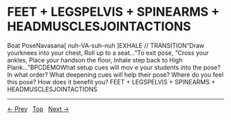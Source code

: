 # FEET + LEGSPELVIS + SPINEARMS + HEADMUSCLESJOINTACTIONS

Boat PoseNavasana[ nuh-VA-suh-nuh ]EXHALE
// TRANSITION“Draw yourknees into your chest, Roll up to a seat...”To exit pose, “Cross your ankles, Place your handson the floor, Inhale step back to High Plank...”BPCDEMOWhat setup cues will mov e your students into the pose? In what order? What deepening cues will help their pose? Where do you feel this pose? How does it benefit you?
FEET + LEGSPELVIS + SPINEARMS + HEADMUSCLESJOINTACTIONS


---
[← Prev](/pages/page-106.md) &nbsp; [Top](/index.md) &nbsp; [Next →](/pages/page-108.md)
